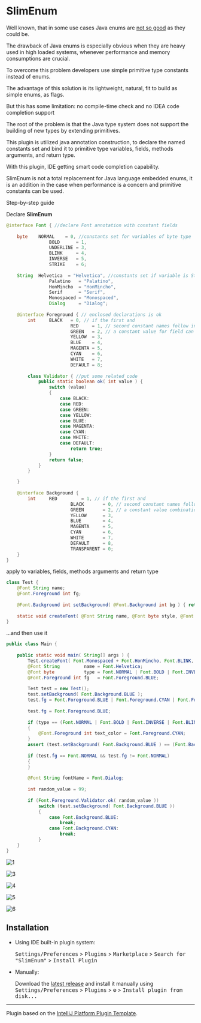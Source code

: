 # SlimEnum

<!-- Plugin description -->
Well known, that in some use cases Java enums are [not so good](https://youtu.be/Hzs6OBcvNQE) as they
could be.

The drawback of Java enums is especially obvious when they are heavy used in high loaded systems, whenever performance and memory consumptions are crucial.

To overcome this problem developers use simple primitive type constants instead of enums.

The advantage of this solution is its lightweight, natural, fit to build as
simple enums, as flags.

But this has some limitation: no compile-time check and no IDEA code completion support

The root of the problem is that the Java type system does not support the building of new types by extending primitives.

This plugin is utilized java annotation construction, to declare the named
constants set and bind it to primitive type variables, fields, methods
arguments, and return type.

With this plugin, IDE getting smart code completion capability.

SlimEnum is not a total replacement for Java language embedded enums, it is an addition in the case when performance is a concern and primitive constants can be used.
<!-- Plugin description end -->
Step-by-step guide

Declare **SlimEnum**
```java
@interface Font { //declare Font annotation with constant fields
	
	byte    NORMAL    = 0, //constants set for variables of byte type
                BOLD      = 1,
                UNDERLINE = 3,
                BLINK     = 4,
                INVERSE   = 5,
                STRIKE    = 6;
	
	String  Helvetica  = "Helvetica", //constants set if variable is String
                Palatino   = "Palatino",
                HonMincho  = "HonMincho",
                Serif      = "Serif",
                Monospaced = "Monospaced",
                Dialog     = "Dialog";
	
	@interface Foreground { // enclosed declarations is ok
		int     BLACK   = 0, // if the first and
                        RED     = 1, // second constant names follow in alphabetic order this is just enum
                        GREEN   = 2, // a constant value for field can be used only once, values combinations have no sense
                        YELLOW  = 3,
                        BLUE    = 4,
                        MAGENTA = 5,
                        CYAN    = 6,
                        WHITE   = 7,
                        DEFAULT = 8;
		
		class Validator { //put some related code
			public static boolean ok( int value ) {
				switch (value)
				{
					case BLACK:
					case RED:
					case GREEN:
					case YELLOW:
					case BLUE:
					case MAGENTA:
					case CYAN:
					case WHITE:
					case DEFAULT:
						return true;
				}
				return false;
			}
		}

	}
	
	@interface Background {
		int     RED         = 1, // if the first and
                        BLACK       = 0, // second constant names follow in descending alphabetical order means this is a flag
                        GREEN       = 2, // a constant value combination for field is ok
                        YELLOW      = 3,
                        BLUE        = 4,
                        MAGENTA     = 5,
                        CYAN        = 6,
                        WHITE       = 7,
                        DEFAULT     = 8,
                        TRANSPARENT = 0;
	}
}
```
apply to variables, fields, methods arguments and return type
```java
class Test {
	@Font String name;
	@Font.Foreground int fg;
	
	@Font.Background int setBackground( @Font.Background int bg ) { return bg; }
	
	static void createFont( @Font String name, @Font byte style, @Font.Background int background, @Font.Foreground int foregraund ) { }
}
```
...and then use it
```java
public class Main {
	
	public static void main( String[] args ) {
		Test.createFont( Font.Monospaced + Font.HonMincho, Font.BLINK, Font.Background.CYAN, Font.Foreground.BLACK );
		@Font String         name = Font.Helvetica;
		@Font byte           type = Font.NORMAL | Font.BOLD | Font.INVERSE;
		@Font.Foreground int fg   = Font.Foreground.BLUE;
		
		Test test = new Test();
		test.setBackground( Font.Background.BLUE );
		test.fg = Font.Foreground.BLUE | Font.Foreground.CYAN | Font.Foreground.MAGENTA;
		
		test.fg = Font.Foreground.BLUE;
		
		if (type == (Font.NORMAL | Font.BOLD | Font.INVERSE | Font.BLINK | Font.STRIKE) && test.setBackground( Font.Background.BLUE ) == Font.Background.RED)
		{
			@Font.Foreground int text_color = Font.Foreground.CYAN;
		}
		assert (test.setBackground( Font.Background.BLUE ) == (Font.Background.CYAN | Font.Background.DEFAULT));
		
		if (test.fg == Font.NORMAL && test.fg != Font.NORMAL)
		{
		}
		
		@Font String fontName = Font.Dialog;
		
		int random_value = 99;
		
		if (Font.Foreground.Validator.ok( random_value ))
			switch (test.setBackground( Font.Background.BLUE ))
			{
				case Font.Background.BLUE:
					break;
				case Font.Background.CYAN:
					break;
			}
	}
}
```
![1](https://user-images.githubusercontent.com/29354319/106711963-4613cc80-6633-11eb-8f80-990b67ed1b00.PNG)

![3](https://user-images.githubusercontent.com/29354319/106712528-0bf6fa80-6634-11eb-9878-91dac4e5bc4d.PNG)

![4](https://user-images.githubusercontent.com/29354319/106712318-be7a8d80-6633-11eb-9f83-23f93779b969.PNG)

![5](https://user-images.githubusercontent.com/29354319/106712373-d05c3080-6633-11eb-9f7a-9c8df51985b7.PNG)

![6](https://user-images.githubusercontent.com/29354319/106712403-dd791f80-6633-11eb-91f3-107b93085024.PNG)

## Installation

- Using IDE built-in plugin system:

  <kbd>Settings/Preferences</kbd> > <kbd>Plugins</kbd> > <kbd>Marketplace</kbd> > <kbd>Search for "SlimEnum"</kbd> >
  <kbd>Install Plugin</kbd>

- Manually:

  Download the [latest release](https://github.com/cheblin/SlimEnum/releases/latest) and install it manually using
  <kbd>Settings/Preferences</kbd> > <kbd>Plugins</kbd> > <kbd>⚙️</kbd> > <kbd>Install plugin from disk...</kbd>

---
Plugin based on the [IntelliJ Platform Plugin Template][template].

[template]: https://github.com/JetBrains/intellij-platform-plugin-template
